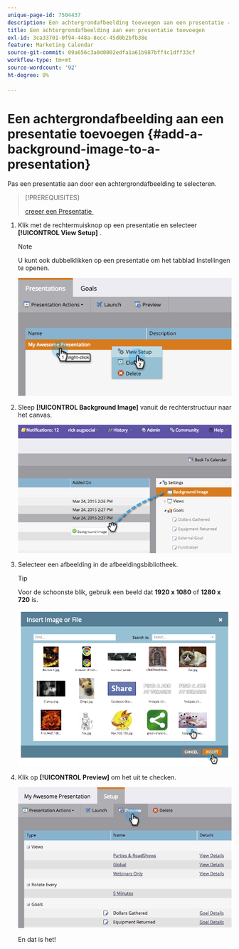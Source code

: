```yaml
---
unique-page-id: 7504437
description: Een achtergrondafbeelding toevoegen aan een presentatie - Marketo Docs - Productdocumentatie
title: Een achtergrondafbeelding aan een presentatie toevoegen
exl-id: 3ca33701-0f94-448a-8ecc-45d0b2bfb38e
feature: Marketing Calendar
source-git-commit: 09a656c3a0d0002edfa1a61b987bff4c1dff33cf
workflow-type: tm+mt
source-wordcount: '92'
ht-degree: 0%

---
```


# Een achtergrondafbeelding aan een presentatie toevoegen {#add-a-background-image-to-a-presentation}

Pas een presentatie aan door een achtergrondafbeelding te selecteren.

>[!PREREQUISITES]
>
>[&#x200B; creeer een Presentatie &#x200B;](/help/marketo/product-docs/core-marketo-concepts/marketing-calendar/calendar-hd/create-a-presentation.md)

1. Klik met de rechtermuisknop op een presentatie en selecteer **[!UICONTROL View Setup]** .

   >[!NOTE]
   >
   >U kunt ook dubbelklikken op een presentatie om het tabblad Instellingen te openen.

   ![](assets/image2015-3-24-14-3a36-3a52.png)

1. Sleep **[!UICONTROL Background Image]** vanuit de rechterstructuur naar het canvas.

   ![](assets/image2015-3-24-14-3a39-3a40.png)

1. Selecteer een afbeelding in de afbeeldingsbibliotheek.

   >[!TIP]
   >
   >Voor de schoonste blik, gebruik een beeld dat **1920 x 1080** of **1280 x 720** is.

   ![](assets/image2015-3-24-14-3a47-3a57.png)

1. Klik op **[!UICONTROL Preview]** om het uit te checken.

   ![](assets/image2015-3-24-14-3a51-3a1.png)

   En dat is het!
